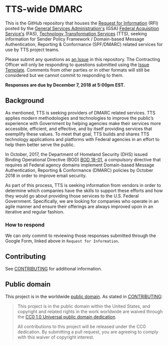 # TTS-wide DMARC

This is the GitHub repository that houses the [Request for Information](https://docs.google.com/forms/d/e/1FAIpQLScwD-htT1fTRU6Y6TuIp6JOI25_m9oeSoeE3f6N53CnSa7UeA/viewform?usp=sf_link) (RFI) posted by the [General Services Administration's](https://www.gsa.gov/) (GSA) [Federal Acquisition Service's](https://www.gsa.gov/about-us/organization/federal-acquisition-service) (FAS), [Technology Transformation Services](https://www.gsa.gov/about-us/organization/federal-acquisition-service/technology-transformation-services) (TTS), seeking information for Sender Policy Framework / Domain-based Message Authentication, Reporting & Conformance (SPF/DMARC) related services for use by TTS project teams.

Please submit any questions as [an Issue](https://github.com/18F/tts-buy-dmarc/issues) in this repository. The Contracting Officer will only be responding to questions submitted using the [Issue Template](https://github.com/18F/tts-buy-dmarc/issues/new). Comments from other parties or in other formats will still be considered but we cannot commit to responding to them.

**Responses are due by December 7, 2018 at 5:00pm EST.**

## Background

As mentioned, TTS is seeking providers of DMARC related services. TTS applies modern methodologies and technologies to improve the public’s experience with Government by helping agencies make their services more accessible, efficient, and effective, and by itself providing services that exemplify these values. To meet that goal, TTS builds and shares TTS technology applications and platforms with Federal agencies in an effort to help them better serve the public. 

In October, 2017, the Department of Homeland Security (DHS) issued Binding Operational Directive (BOD) [BOD 18-01](https://cyber.dhs.gov/bod/18-01/), a compulsory directive that requires all Federal agency domains implement Domain-based Message Authentication, Reporting & Conformance (DMARC) policies by October 2018 in order to improve email security. 

As part of this process, TTS is seeking information from vendors in order to determine which companies have the skills to support these efforts and how they would go about providing those services to the U.S. Federal Government. Specifically, we are looking for companies who operate in an agile manner and ensure their offerings are always improved upon in an iterative and regular fashion.

### How to respond

We can only commit to reviewing those responses submitted through the Google Form, linked above in `Request for Information`.

## Contributing

See [CONTRIBUTING](CONTRIBUTING.md) for additional information.

## Public domain

This project is in the worldwide [public domain](LICENSE.md). As stated in [CONTRIBUTING](CONTRIBUTING.md):

> This project is in the public domain within the United States, and copyright and related rights in the work worldwide are waived through the [CC0 1.0 Universal public domain dedication](https://creativecommons.org/publicdomain/zero/1.0/).
>
> All contributions to this project will be released under the CC0 dedication. By submitting a pull request, you are agreeing to comply with this waiver of copyright interest.
